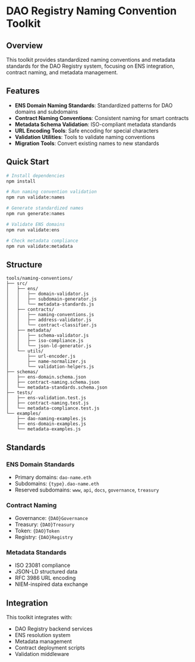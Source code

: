 # DAO Registry Naming Convention Toolkit

## Overview

This toolkit provides standardized naming conventions and metadata standards for the DAO Registry system, focusing on ENS integration, contract naming, and metadata management.

## Features

- **ENS Domain Naming Standards**: Standardized patterns for DAO domains and subdomains
- **Contract Naming Conventions**: Consistent naming for smart contracts
- **Metadata Schema Validation**: ISO-compliant metadata standards
- **URL Encoding Tools**: Safe encoding for special characters
- **Validation Utilities**: Tools to validate naming conventions
- **Migration Tools**: Convert existing names to new standards

## Quick Start

```bash
# Install dependencies
npm install

# Run naming convention validation
npm run validate:names

# Generate standardized names
npm run generate:names

# Validate ENS domains
npm run validate:ens

# Check metadata compliance
npm run validate:metadata
```

## Structure

```
tools/naming-conventions/
├── src/
│   ├── ens/
│   │   ├── domain-validator.js
│   │   ├── subdomain-generator.js
│   │   └── metadata-standards.js
│   ├── contracts/
│   │   ├── naming-conventions.js
│   │   ├── address-validator.js
│   │   └── contract-classifier.js
│   ├── metadata/
│   │   ├── schema-validator.js
│   │   ├── iso-compliance.js
│   │   └── json-ld-generator.js
│   └── utils/
│       ├── url-encoder.js
│       ├── name-normalizer.js
│       └── validation-helpers.js
├── schemas/
│   ├── ens-domain.schema.json
│   ├── contract-naming.schema.json
│   └── metadata-standards.schema.json
├── tests/
│   ├── ens-validation.test.js
│   ├── contract-naming.test.js
│   └── metadata-compliance.test.js
└── examples/
    ├── dao-naming-examples.js
    ├── ens-domain-examples.js
    └── metadata-examples.js
```

## Standards

### ENS Domain Standards
- Primary domains: `dao-name.eth`
- Subdomains: `{type}.dao-name.eth`
- Reserved subdomains: `www`, `api`, `docs`, `governance`, `treasury`

### Contract Naming
- Governance: `{DAO}Governance`
- Treasury: `{DAO}Treasury`
- Token: `{DAO}Token`
- Registry: `{DAO}Registry`

### Metadata Standards
- ISO 23081 compliance
- JSON-LD structured data
- RFC 3986 URL encoding
- NIEM-inspired data exchange

## Integration

This toolkit integrates with:
- DAO Registry backend services
- ENS resolution system
- Metadata management
- Contract deployment scripts
- Validation middleware




